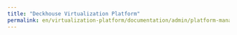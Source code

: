 ```yaml
---
title: "Deckhouse Virtualization Platform"
permalink: en/virtualization-platform/documentation/admin/platform-management/storage/sds_replicated_volume.html
---
```

